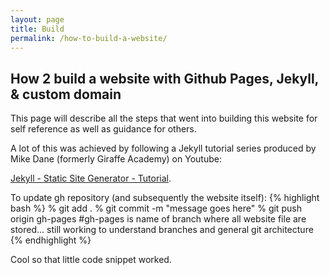 ```yaml
---
layout: page
title: Build
permalink: /how-to-build-a-website/
---
```

## How 2 build a website with Github Pages, Jekyll, & custom domain

This page will describe all the steps that went into building this website for self reference as well as guidance for others.

A lot of this was achieved by following a Jekyll tutorial series
produced by Mike Dane (formerly Giraffe Academy) on Youtube:

[Jekyll - Static Site Generator - Tutorial](https://youtu.be/T1itpPvFWHI).

To update gh repository (and subsequently the website itself):
{% highlight bash %}
% git add .
% git commit -m "message goes here"
% git push origin gh-pages #gh-pages is name of branch where all website file are stored... still working to understand branches and general git architecture
{% endhighlight %}

Cool so that little code snippet worked.
